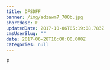 ```yaml
---
title: DFSDFF
banner: /img/adzawm7_700b.jpg
shortdesc: F
updatedDate: 2017-10-06T05:19:08.783Z
cmsUserSlug: ""
date: 2017-06-28T16:00:00.000Z
categories: null
---
```


F